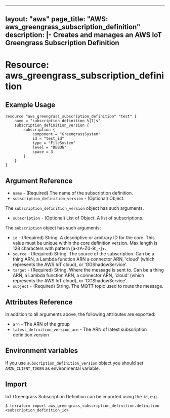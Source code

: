 
---
layout: "aws"
page_title: "AWS: aws_greengrass_subscription_definition"
description: |-
    Creates and manages an AWS IoT Greengrass Subscription Definition
---

# Resource: aws_greengrass_subscription_definition

## Example Usage

```hcl
resource "aws_greengrass_subscription_definition" "test" {
	name = "subscription_definition_%[1]s"
	subscription_definition_version {
		subscription {
			component = "GreengrassSystem"
			id = "test_id"
			type = "FileSystem"
			level = "DEBUG"
			space = 3	
		}
	}
}
```

## Argument Reference
* `name` - (Required) The name of the subscription definition.
* `subscription_definition_version` - (Optional) Object.

The `subscription_definition_version` object has such arguments.
* `subscription` - (Optional) List of Object. A list of subscriptions.

The `subscription` object has such arguments:
* `id` - (Required) String. A descriptive or arbitrary ID for the core. This value must be unique within the core definition version. Max length is 128 characters with pattern [a-zA-Z0-9:_-]+.
* `source` - (Required) String. The source of the subscription. Can be a thing ARN, a Lambda function ARN a connector ARN, 'cloud' (which represents the AWS IoT cloud), or 'GGShadowService'.
* `target` - (Required) String. Where the message is sent to. Can be a thing ARN, a Lambda function ARN, a connector ARN, 'cloud' (which represents the AWS IoT cloud), or 'GGShadowService'.
* `subject` - (Required) String. The MQTT topic used to route the message.

## Attributes Reference
In addition to all arguments above, the following attributes are exported:
* `arn` - The ARN of the group
* `latest_definition_version_arn` - The ARN of latest subscription definition version

## Environment variables
If you use `subscription_definition_version` object you should set `AMZN_CLIENT_TOKEN` as environmental variable.

## Import
IoT Greengrass Subscription Definition can be imported using the `id`, e.g.
```
$ terraform import aws_greengrass_subscription_definition.definition <subscription_definition_id>
``` 